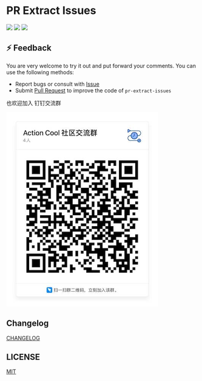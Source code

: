 # PR Extract Issues

![](https://img.shields.io/github/workflow/status/actions-cool/pr-extract-issues/CI?style=flat-square)
[![](https://img.shields.io/badge/marketplace-pr--extract--issues-blueviolet?style=flat-square)](https://github.com/marketplace/actions/pr-extract-issues)
[![](https://img.shields.io/github/v/release/actions-cool/pr-extract-issues?style=flat-square&color=orange)](https://github.com/actions-cool/pr-extract-issues/releases)

## ⚡ Feedback

You are very welcome to try it out and put forward your comments. You can use the following methods:

- Report bugs or consult with [Issue](https://github.com/actions-cool/pr-extract-issues/issues)
- Submit [Pull Request](https://github.com/actions-cool/pr-extract-issues/pulls) to improve the code of `pr-extract-issues`

也欢迎加入 钉钉交流群

![](https://github.com/actions-cool/resources/blob/main/dingding.jpeg?raw=true)

## Changelog

[CHANGELOG](./CHANGELOG.md)

## LICENSE

[MIT](./LICENSE)
